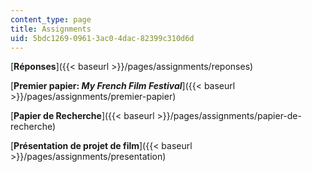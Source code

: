 ```yaml
---
content_type: page
title: Assignments
uid: 5bdc1269-0961-3ac0-4dac-82399c310d6d
---
```


[**Réponses**]({{< baseurl >}}/pages/assignments/reponses)

[**Premier papier: _My French Film Festival_**]({{< baseurl >}}/pages/assignments/premier-papier)

[**Papier de Recherche**]({{< baseurl >}}/pages/assignments/papier-de-recherche)

[**Présentation de projet de film**]({{< baseurl >}}/pages/assignments/presentation)